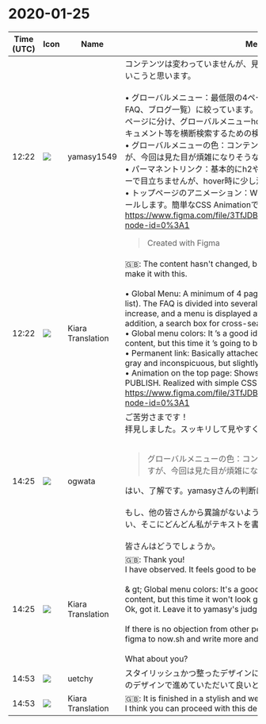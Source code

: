 # 2020-01-25

|Time (UTC)|Icon|Name|Message|
|---|---|---|---|
|12:22|![](https://secure.gravatar.com/avatar/b2dffef7ce30f6f8f399f2a172229711.jpg?s=72&d=https%3A%2F%2Fa.slack-edge.com%2Fdf10d%2Fimg%2Favatars%2Fava_0012-72.png)|yamasy1549|コンテンツは変わっていませんが、見た目を少し整理しました。これで作っていこうと思います。<br><br>• グローバルメニュー：最低限の4ページ（使ってみる、ドキュメント、FAQ、ブログ一覧）に絞っています。FAQはコンテンツが多くなりそうなら数ページに分け、グローバルメニューhover時にメニューを出します。また、ドキュメント等を横断検索するための検索ボックスを配置します<br>• グローバルメニューの色：コンテンツごとに色を分けるのは良い考えですが、今回は見た目が煩雑になりそうなので採用しません<br>• パーマネントリンク：基本的にh2やh3タグにつけます。普段はうすいグレーで目立ちませんが、hover時に少し濃くなります<br>• トップページのアニメーション：WRITE→BUILD→PUBLISHの流れをアピールします。簡単なCSS Animationで実現します<br><https://www.figma.com/file/3TfJDBv859MMhQkKaPeDAP/vivliostyle.org?node-id=0%3A1><br><blockquote>Created with Figma</blockquote>|
|12:22|![](https://avatars.slack-edge.com/2019-08-21/732685848020_f3f20736795184660348_72.png)|Kiara Translation|🇬🇧: The content hasn't changed, but we've cleaned up the look a bit. I'll make it with this.<br><br>• Global Menu: A minimum of 4 pages (try, use, documents, FAQ, blog list). The FAQ is divided into several pages if the content is likely to increase, and a menu is displayed at the time of global menu hover. In addition, a search box for cross-searching documents etc. will be placed.<br>• Global menu colors: It ’s a good idea to use different colors for each content, but this time it ’s going to be complicated<br>• Permanent link: Basically attached to h2 and h3 tags. Normally light gray and inconspicuous, but slightly darker on hover<br>• Animation on the top page: Shows the flow of WRITE → BUILD → PUBLISH. Realized with simple CSS Animation<br><https://www.figma.com/file/3TfJDBv859MMhQkKaPeDAP/vivliostyle.org?node-id=0%3A1>|
|14:25|![](https://avatars.slack-edge.com/2019-11-22/845042642576_070441337abaca9fb7b3_72.png)|ogwata|ご苦労さまです！　<br>拝見しました。スッキリして見やすくていい感じですね。<br><br><blockquote>グローバルメニューの色：コンテンツごとに色を分けるのは良い考えですが、今回は見た目が煩雑になりそうなので採用しません</blockquote>はい、了解です。yamasyさんの判断におまかせします。<br><br>もし、他の皆さんから異論がないようなら、figmaからnow.shに移してもらい、そこにどんどん私がテキストを書いていきます。<br><br>皆さんはどうでしょうか。|
|14:25|![](https://avatars.slack-edge.com/2019-08-21/732685848020_f3f20736795184660348_72.png)|Kiara Translation|🇬🇧: Thank you!<br>I have observed. It feels good to be clear and easy to see.<br><br>&amp; gt; Global menu colors: It's a good idea to use different colors for each content, but this time it won't look good<br>Ok, got it. Leave it to yamasy's judgment.<br><br>If there is no objection from other people, I think it's okay to move from figma to now.sh and write more and more text there.<br><br>What about you?|
|14:53|![](https://avatars.slack-edge.com/2020-01-22/916403977808_18dc4c6c299ded1b6018_72.png)|uetchy|スタイリッシュかつ整ったデザインに仕上がっていてすごく見やすいです！このデザインで進めていただいて良いと思います。|
|14:53|![](https://avatars.slack-edge.com/2019-08-21/732685848020_f3f20736795184660348_72.png)|Kiara Translation|🇬🇧: It is finished in a stylish and well-designed and it is very easy to see! I think you can proceed with this design.|
